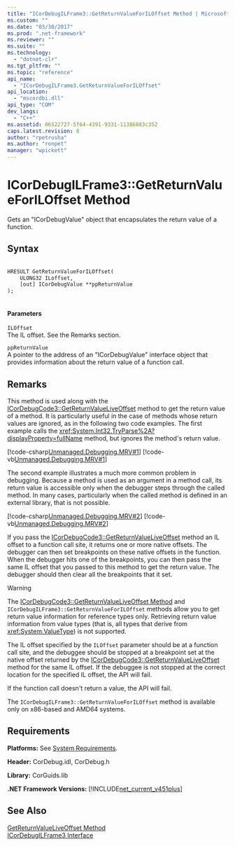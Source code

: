 ```yaml
---
title: "ICorDebugILFrame3::GetReturnValueForILOffset Method | Microsoft Docs"
ms.custom: ""
ms.date: "03/30/2017"
ms.prod: ".net-framework"
ms.reviewer: ""
ms.suite: ""
ms.technology: 
  - "dotnet-clr"
ms.tgt_pltfrm: ""
ms.topic: "reference"
api_name: 
  - "ICorDebugILFrame3.GetReturnValueForILOffset"
api_location: 
  - "mscordbi.dll"
api_type: "COM"
dev_langs: 
  - "C++"
ms.assetid: 06522727-5f64-4391-9331-11386883c352
caps.latest.revision: 8
author: "rpetrusha"
ms.author: "ronpet"
manager: "wpickett"
---
```

# ICorDebugILFrame3::GetReturnValueForILOffset Method
Gets an "ICorDebugValue" object that encapsulates the return value of a function.  
  
## Syntax  
  
```vb  
  
HRESULT GetReturnValueForILOffset(  
    ULONG32 ILoffset,   
    [out] ICorDebugValue **ppReturnValue  
);  
  
```  
  
#### Parameters  
 `ILOffset`  
 The IL offset. See the Remarks section.  
  
 `ppReturnValue`  
 A pointer to the address of an "ICorDebugValue" interface object that provides information about the return value of a function call.  
  
## Remarks  
 This method is used along with the [ICorDebugCode3::GetReturnValueLiveOffset](../../../../docs/framework/unmanaged-api/debugging/icordebugcode3-getreturnvalueliveoffset-method.md) method to get the return value of a method. It is particularly useful in the case of methods whose return values are ignored, as in the following two code examples. The first example calls the <xref:System.Int32.TryParse%2A?displayProperty=fullName> method, but ignores the method's return value.  
  
 [!code-csharp[Unmanaged.Debugging.MRV#1](../../../../samples/snippets/csharp/VS_Snippets_CLR/unmanaged.debugging.mrv/cs/mrv1.cs#1)]
 [!code-vb[Unmanaged.Debugging.MRV#1](../../../../samples/snippets/visualbasic/VS_Snippets_CLR/unmanaged.debugging.mrv/vb/mrv1.vb#1)]  
  
 The second example illustrates a much more common problem in debugging. Because a method is used as an argument in a method call, its return value is accessible only when the debugger steps through the called method. In many cases, particularly when the called method is defined in an external library, that is not possible.  
  
 [!code-csharp[Unmanaged.Debugging.MRV#2](../../../../samples/snippets/csharp/VS_Snippets_CLR/unmanaged.debugging.mrv/cs/mrv2.cs#2)]
 [!code-vb[Unmanaged.Debugging.MRV#2](../../../../samples/snippets/visualbasic/VS_Snippets_CLR/unmanaged.debugging.mrv/vb/mrv2.vb#2)]  
  
 If you pass the [ICorDebugCode3::GetReturnValueLiveOffset](../../../../docs/framework/unmanaged-api/debugging/icordebugcode3-getreturnvalueliveoffset-method.md) method an IL offset to a function call site, it returns one or more native offsets. The debugger can then set breakpoints on these native offsets in the function. When the debugger hits one of the breakpoints, you can then pass the same IL offset that you passed to this method to get the return value. The debugger should then clear all the breakpoints that it set.  
  
> [!WARNING]
>  The [ICorDebugCode3::GetReturnValueLiveOffset Method](../../../../docs/framework/unmanaged-api/debugging/icordebugcode3-getreturnvalueliveoffset-method.md) and `ICorDebugILFrame3::GetReturnValueForILOffset` methods allow you to get return value information for reference types only. Retrieving return value information from value types (that is, all types that derive from <xref:System.ValueType>) is not supported.  
  
 The IL offset specified by the `ILOffset` parameter should be at a function call site, and the debuggee should be stopped at a breakpoint set at the native offset returned by the [ICorDebugCode3::GetReturnValueLiveOffset](../../../../docs/framework/unmanaged-api/debugging/icordebugcode3-getreturnvalueliveoffset-method.md) method for the same IL offset. If the debuggee is not stopped at the correct location for the specified IL offset, the API will fail.  
  
 If the function call doesn't return a value, the API will fail.  
  
 The `ICorDebugILFrame3::GetReturnValueForILOffset` method is available only on x86-based and AMD64 systems.  
  
## Requirements  
 **Platforms:** See [System Requirements](../../../../docs/framework/get-started/system-requirements.md).  
  
 **Header:** CorDebug.idl, CorDebug.h  
  
 **Library:** CorGuids.lib  
  
 **.NET Framework Versions:** [!INCLUDE[net_current_v451plus](../../../../includes/net-current-v451plus-md.md)]  
  
## See Also  
 [GetReturnValueLiveOffset Method](../../../../docs/framework/unmanaged-api/debugging/icordebugcode3-getreturnvalueliveoffset-method.md)   
 [ICorDebugILFrame3 Interface](../../../../docs/framework/unmanaged-api/debugging/icordebugilframe3-interface.md)